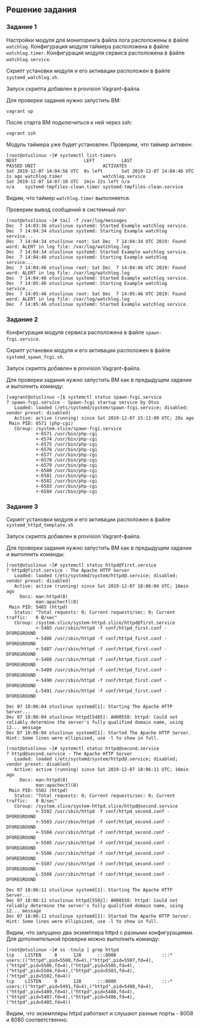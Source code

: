 ## Решение задания

### Задание 1

Настройки модуля для мониторинга файла лога расположены в файле `watchlog`.
Конфигурация модуля таймера расположена в файле `watchlog.timer`.
Конфигурация модуля сервиса расположена в файле `watchlog.service`.

Скрипт установки модуля и его активации расположен в файле `systemd_watchlog.sh`.

Запуск скрипта добавлен в provision Vagrant-файла.

Для проверки задания нужно запустить ВМ:

```
vagrant up
```

После старта ВМ подключиться к ней через ssh:

```
vagrant ssh
```

Модуль таймера уже будет установлен.
Проверим, что таймер активен:

```
[root@otuslinux ~]# systemctl list-timers
NEXT                         LEFT          LAST                         PASSED UNIT                         ACTIVATES
Sat 2019-12-07 14:04:56 UTC  8s left       Sat 2019-12-07 14:04:46 UTC  1s ago watchlog.timer               watchlog.service
Sat 2019-12-07 14:07:10 UTC  2min 22s left n/a                          n/a    systemd-tmpfiles-clean.timer systemd-tmpfiles-clean.service
```

Видим, что таймер `watchlog.timer` выполняется.

Проверим вывод сообщений в системный лог:

```
[root@otuslinux ~]# tail -f /var/log/messages
Dec  7 14:03:36 otuslinux systemd: Started Example watchlog service.
Dec  7 14:04:34 otuslinux systemd: Starting Example watchlog service...
Dec  7 14:04:34 otuslinux root: Sat Dec  7 14:04:34 UTC 2019: Found word: ALERT in log file: /var/log/watchlog.log
Dec  7 14:04:34 otuslinux systemd: Started Example watchlog service.
Dec  7 14:04:46 otuslinux systemd: Starting Example watchlog service...
Dec  7 14:04:46 otuslinux root: Sat Dec  7 14:04:46 UTC 2019: Found word: ALERT in log file: /var/log/watchlog.log
Dec  7 14:04:46 otuslinux systemd: Started Example watchlog service.
Dec  7 14:05:46 otuslinux systemd: Starting Example watchlog service...
Dec  7 14:05:46 otuslinux root: Sat Dec  7 14:05:46 UTC 2019: Found word: ALERT in log file: /var/log/watchlog.log
Dec  7 14:05:46 otuslinux systemd: Started Example watchlog service.
```

### Задание 2

Конфигурация модуля сервиса расположена в файле `spawn-fcgi.service`.

Скрипт установки модуля и его активации расположен в файле `systemd_spawn_fcgi.sh`.

Запуск скрипта добавлен в provision Vagrant-файла.

Для проверки задания нужно запустить ВМ как в предыдущем задании и выполнить команду:

```
[vagrant@otuslinux ~]$ systemctl status spawn-fcgi.service
? spawn-fcgi.service - Spawn-fcgi startup service by Otus
   Loaded: loaded (/etc/systemd/system/spawn-fcgi.service; disabled; vendor preset: disabled)
   Active: active (running) since Sat 2019-12-07 15:11:00 UTC; 20s ago
 Main PID: 6571 (php-cgi)
   CGroup: /system.slice/spawn-fcgi.service
           +-6571 /usr/bin/php-cgi
           +-6574 /usr/bin/php-cgi
           +-6575 /usr/bin/php-cgi
           +-6576 /usr/bin/php-cgi
           +-6577 /usr/bin/php-cgi
           +-6578 /usr/bin/php-cgi
           +-6579 /usr/bin/php-cgi
           +-6580 /usr/bin/php-cgi
           +-6581 /usr/bin/php-cgi
           +-6582 /usr/bin/php-cgi
           +-6583 /usr/bin/php-cgi
           +-6584 /usr/bin/php-cgi
```

### Задание 3

Скрипт установки модуля и его активации расположен в файле `systemd_httpd_template.sh`

Запуск скрипта добавлен в provision Vagrant-файла.

Для проверки задания нужно запустить ВМ как в предыдущем задании и выполнить команды:

```
[root@otuslinux ~]# systemctl status httpd@first.service
? httpd@first.service - The Apache HTTP Server
   Loaded: loaded (/etc/systemd/system/httpd@.service; disabled; vendor preset: disabled)
   Active: active (running) since Sat 2019-12-07 18:06:04 UTC; 16min ago
     Docs: man:httpd(8)
           man:apachectl(8)
 Main PID: 5485 (httpd)
   Status: "Total requests: 0; Current requests/sec: 0; Current traffic:   0 B/sec"
   CGroup: /system.slice/system-httpd.slice/httpd@first.service
           +-5485 /usr/sbin/httpd -f conf/httpd_first.conf -DFOREGROUND
           +-5486 /usr/sbin/httpd -f conf/httpd_first.conf -DFOREGROUND
           +-5487 /usr/sbin/httpd -f conf/httpd_first.conf -DFOREGROUND
           +-5488 /usr/sbin/httpd -f conf/httpd_first.conf -DFOREGROUND
           +-5489 /usr/sbin/httpd -f conf/httpd_first.conf -DFOREGROUND
           +-5490 /usr/sbin/httpd -f conf/httpd_first.conf -DFOREGROUND
           L-5491 /usr/sbin/httpd -f conf/httpd_first.conf -DFOREGROUND

Dec 07 18:06:04 otuslinux systemd[1]: Starting The Apache HTTP Server...
Dec 07 18:06:04 otuslinux httpd[5485]: AH00558: httpd: Could not reliably determine the server's fully qualified domain name, using 12... message
Dec 07 18:06:04 otuslinux systemd[1]: Started The Apache HTTP Server.
Hint: Some lines were ellipsized, use -l to show in full.
```

```
[root@otuslinux ~]# systemctl status httpd@second.service
? httpd@second.service - The Apache HTTP Server
   Loaded: loaded (/etc/systemd/system/httpd@.service; disabled; vendor preset: disabled)
   Active: active (running) since Sat 2019-12-07 18:06:11 UTC; 16min ago
     Docs: man:httpd(8)
           man:apachectl(8)
 Main PID: 5502 (httpd)
   Status: "Total requests: 0; Current requests/sec: 0; Current traffic:   0 B/sec"
   CGroup: /system.slice/system-httpd.slice/httpd@second.service
           +-5502 /usr/sbin/httpd -f conf/httpd_second.conf -DFOREGROUND
           +-5503 /usr/sbin/httpd -f conf/httpd_second.conf -DFOREGROUND
           +-5504 /usr/sbin/httpd -f conf/httpd_second.conf -DFOREGROUND
           +-5505 /usr/sbin/httpd -f conf/httpd_second.conf -DFOREGROUND
           +-5506 /usr/sbin/httpd -f conf/httpd_second.conf -DFOREGROUND
           +-5507 /usr/sbin/httpd -f conf/httpd_second.conf -DFOREGROUND
           L-5508 /usr/sbin/httpd -f conf/httpd_second.conf -DFOREGROUND

Dec 07 18:06:11 otuslinux systemd[1]: Starting The Apache HTTP Server...
Dec 07 18:06:11 otuslinux httpd[5502]: AH00558: httpd: Could not reliably determine the server's fully qualified domain name, using 12... message
Dec 07 18:06:11 otuslinux systemd[1]: Started The Apache HTTP Server.
Hint: Some lines were ellipsized, use -l to show in full.
```

Видим, что запущено два экземпляра httpd с разными конфигурациями.
Для дополнительной проверки можно выполнить команду:

```
[root@otuslinux ~]# ss -tnulp | grep httpd
tcp    LISTEN     0      128      :::8008                 :::*                   users:(("httpd",pid=5508,fd=4),("httpd",pid=5507,fd=4),("httpd",pid=5506,fd=4),("httpd",pid=5505,fd=4),("httpd",pid=5504,fd=4),("httpd",pid=5503,fd=4),("httpd",pid=5502,fd=4))
tcp    LISTEN     0      128      :::8080                 :::*                   users:(("httpd",pid=5491,fd=4),("httpd",pid=5490,fd=4),("httpd",pid=5489,fd=4),("httpd",pid=5488,fd=4),("httpd",pid=5487,fd=4),("httpd",pid=5486,fd=4),("httpd",pid=5485,fd=4))
```

Видим, что экземпляры httpd работают и слушают разные порты - 8008 и 8080 соответственно.
